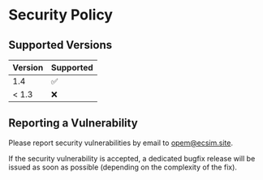 # Security Policy

## Supported Versions

| Version       | Supported          |
| ------------- | ------------------ |
| 1.4           | :white_check_mark: |
| < 1.3         | :x:                |

## Reporting a Vulnerability

Please report security vulnerabilities by email to [opem@ecsim.site](mailto:opem@ecsim.site "opem@ecsim.site").

If the security vulnerability is accepted, a dedicated bugfix release will be issued as soon as possible (depending on the complexity of the fix).